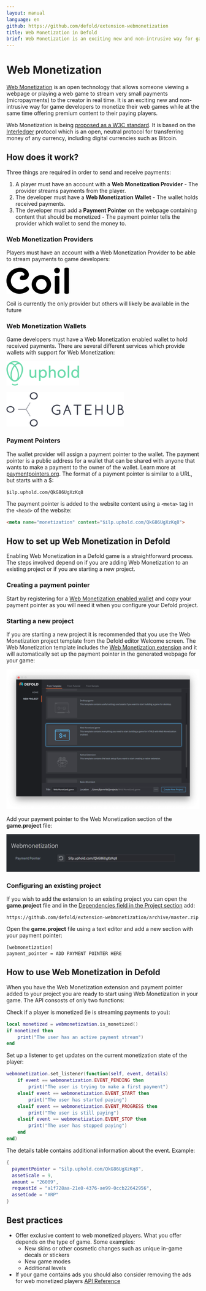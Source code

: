 ```yaml
---
layout: manual
language: en
github: https://github.com/defold/extension-webmonetization
title: Web Monetization in Defold
brief: Web Monetization is an exciting new and non-intrusive way for game developers to monetize their web games while at the same time offering premium content to their paying players.
---
```


# Web Monetization

[Web Monetization](https://webmonetization.org/) is an open technology that allows someone viewing a webpage or playing a web game to stream very small payments (micropayments) to the creator in real time. It is an exciting new and non-intrusive way for game developers to monetize their web games while at the same time offering premium content to their paying players.

Web Monetization is being [proposed as a W3C standard](https://discourse.wicg.io/t/proposal-web-monetization-a-new-revenue-model-for-the-web/3785). It is based on the [Interledger](https://interledger.org/) protocol which is an open, neutral protocol for transferring money of any currency, including digital currencies such as Bitcoin.


## How does it work?

Three things are required in order to send and receive payments:

1. A player must have an account with a **Web Monetization Provider** - The provider streams payments from the player.
2. The developer must have a **Web Monetization Wallet** - The wallet holds received payments.
3. The developer must add a **Payment Pointer** on the webpage containing content that should be monetized - The payment pointer tells the provider which wallet to send the money to.


### Web Monetization Providers

Players must have an account with a Web Monetization Provider to be able to stream payments to game developers:

[![Coil logo](coil_logo.svg)](https://coil.com)

Coil is currently the only provider but others will likely be available in the future


### Web Monetization Wallets

Game developers must have a Web Monetization enabled wallet to hold received payments. There are several different services which provide wallets with support for Web Monetization:

[![Uphold logo](uphold_logo.svg)](https://www.uphold.com/signup)

[![GateHub logo](gatehub_logo.svg)](https://gatehub.net)


### Payment Pointers

The wallet provider will assign a payment pointer to the wallet. The payment pointer is a public address for a wallet that can be shared with anyone that wants to make a payment to the owner of the wallet. Learn more at [paymentpointers.org](https://paymentpointers.org/). The format of a payment pointer is similar to a URL, but starts with a $:

```
$ilp.uphold.com/QkG86UgXzKq8
```

The payment pointer is added to the website content using a `<meta>` tag in the `<head>` of the website:

```html
<meta name="monetization" content="$ilp.uphold.com/QkG86UgXzKq8">
```


## How to set up Web Monetization in Defold

Enabling Web Monetization in a Defold game is a straightforward process. The steps involved depend on if you are adding Web Monetization to an existing project or if you are starting a new project.


### Creating a payment pointer

Start by registering for a [Web Monetization enabled wallet](#web-monetization-wallets) and copy your payment pointer as you will need it when you configure your Defold project.


### Starting a new project

If you are starting a new project it is recommended that you use the Web Monetization project template from the Defold editor Welcome screen. The Web Monetization template includes the [Web Monetization extension](https://github.com/defold/extension-webmonetization) and it will automatically set up the payment pointer in the generated webpage for your game:

![Web Monetization template](web-monetization-template.png)


Add your payment pointer to the Web Monetization section of the **game.project** file:

![Adding payment pointer to game.project](payment-pointer.png)



### Configuring an existing project

If you wish to add the extension to an existing project you can open the **game.project** file and in the [Dependencies field in the Project section](https://defold.com/manuals/project-settings/#dependencies) add:

```
https://github.com/defold/extension-webmonetization/archive/master.zip
```

Open the **game.project** file using a text editor and add a new section with your payment pointer:

```
[webmonetization]
payment_pointer = ADD PAYMENT POINTER HERE
```


## How to use Web Monetization in Defold

When you have the Web Monetization extension and payment pointer added to your project you are ready to start using Web Monetization in your game. The API consosts of only two functions:

Check if a player is monetized (ie is streaming payments to you):

```lua
local monetized = webmonetization.is_monetized()
if monetized then
	print("The user has an active payment stream")
end
```

Set up a listener to get updates on the current monetization state of the player:

```lua
webmonetization.set_listener(function(self, event, details)
	if event == webmonetization.EVENT_PENDING then
		print("The user is trying to make a first payment")
	elseif event == webmonetization.EVENT_START then
		print("The user has started paying")
	elseif event == webmonetization.EVENT_PROGRESS then
		print("The user is still paying")
	elseif event == webmonetization.EVENT_STOP then
		print("The user has stopped paying")
	end
end)
```

The details table contains additional information about the event. Example:

```lua
{
  paymentPointer = "$ilp.uphold.com/QkG86UgXzKq8",
  assetScale = 9,
  amount = "26009",
  requestId = "a1f728aa-21e0-4376-ae99-0ccb22642956",
  assetCode = "XRP"
}
```

## Best practices

* Offer exclusive content to web monetized players. What you offer depends on the type of game. Some examples:
  * New skins or other cosmetic changes such as unique in-game decals or stickers
  * New game modes
  * Additional levels
* If your game contains ads you should also consider removing the ads for web monetized players
[API Reference](/extension-webmonetization/api)